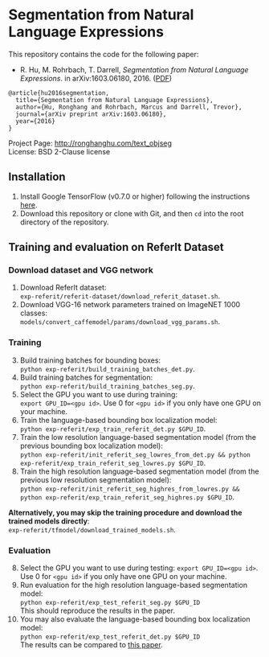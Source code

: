 # Segmentation from Natural Language Expressions
This repository contains the code for the following paper:

* R. Hu, M. Rohrbach, T. Darrell, *Segmentation from Natural Language Expressions*. in arXiv:1603.06180, 2016. ([PDF](http://arxiv.org/pdf/1603.06180))
```
@article{hu2016segmentation,
  title={Segmentation from Natural Language Expressions},
  author={Hu, Ronghang and Rohrbach, Marcus and Darrell, Trevor},
  journal={arXiv preprint arXiv:1603.06180},
  year={2016}
}
```

Project Page: http://ronghanghu.com/text_objseg  
License: BSD 2-Clause license

## Installation
1. Install Google TensorFlow (v0.7.0 or higher) following the instructions [here](https://www.tensorflow.org/versions/master/get_started/os_setup.html).
2. Download this repository or clone with Git, and then `cd` into the root directory of the repository.

## Training and evaluation on ReferIt Dataset

### Download dataset and VGG network
1. Download ReferIt dataset:  
`exp-referit/referit-dataset/download_referit_dataset.sh`.
2. Download VGG-16 network parameters trained on ImageNET 1000 classes:  
`models/convert_caffemodel/params/download_vgg_params.sh`.

### Training
3. Build training batches for bounding boxes:  
`python exp-referit/build_training_batches_det.py`.
4. Build training batches for segmentation:  
`python exp-referit/build_training_batches_seg.py`.
5. Select the GPU you want to use during training:  
`export GPU_ID=<gpu id>`. Use 0 for `<gpu id>` if you only have one GPU on your machine.
5. Train the language-based bounding box localization model:  
`python exp-referit/exp_train_referit_det.py $GPU_ID`.
6. Train the low resolution language-based segmentation model (from the previous bounding box localization model):  
`python exp-referit/init_referit_seg_lowres_from_det.py && python exp-referit/exp_train_referit_seg_lowres.py $GPU_ID`.
7. Train the high resolution language-based segmentation model (from the previous low resolution segmentation model):  
`python exp-referit/init_referit_seg_highres_from_lowres.py && python exp-referit/exp_train_referit_seg_highres.py $GPU_ID`.

**Alternatively, you may skip the training procedure and download the trained models directly**:  
`exp-referit/tfmodel/download_trained_models.sh`.

### Evaluation
8. Select the GPU you want to use during testing: `export GPU_ID=<gpu id>`. Use 0 for `<gpu id>` if you only have one GPU on your machine.
9. Run evaluation for the high resolution language-based segmentation model:  
`python exp-referit/exp_test_referit_seg.py $GPU_ID`  
This should reproduce the results in the paper.
10. You may also evaluate the language-based bounding box localization model:  
`python exp-referit/exp_test_referit_det.py $GPU_ID`  
The results can be compared to [this paper](http://ronghanghu.com/text_obj_retrieval/).
